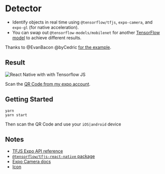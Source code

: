 # Detector

- Identify objects in real time using `@tensorflow/tfjs`, `expo-camera`, and `expo-gl` (for native acceleration).
- You can swap out `@tensorflow-models/mobilenet` for another [TensorFlow model](https://github.com/tensorflow/models/blob/master/research/slim/nets/mobilenet_v1.md) to achieve different results.

Thanks to @EvanBacon @byCedric [for the example](https://github.com/expo/examples/blob/master/with-tfjs-camera/App.js).

## Result

![React Native with with Tensorflow JS](./assets/example.gif)

Scan the [QR Code from my expo account](https://expo.dev/@flexbox/detector).

## Getting Started

```console
yarn
yarn start
```

Then scan the QR Code and use your `iOS|android` device

## Notes

- [TFJS Expo API reference](https://js.tensorflow.org/api_react_native/latest/#Media-Camera)
- [`@tensorflow/tfjs-react-native` package](https://www.npmjs.com/package/@tensorflow/tfjs-react-native)
- [Expo Camera docs](https://docs.expo.dev/versions/latest/sdk/camera/)
- [Icon](https://thenounproject.com/icon/radar-2808903/)
